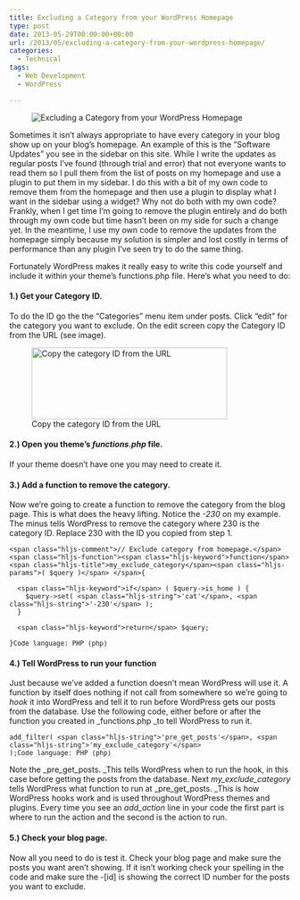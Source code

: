 ```yaml
---
title: Excluding a Category from your WordPress Homepage
type: post
date: 2013-05-29T00:00:00+00:00
url: /2013/05/excluding-a-category-from-your-wordpress-homepage/
categories:
  - Technical
tags:
  - Web Development
  - WordPress

---
```

<div class="wp-block-image">
  <figure class="alignleft"><img decoding="async" src="/images/2013/05/wordpress-logo-150x150-1.png" alt="Excluding a Category from your WordPress Homepage" class="wp-image-5475" /></figure>
</div>

Sometimes it isn’t always appropriate to have every category in your blog show up on your blog’s homepage. An example of this is the “Software Updates” you see in the sidebar on this site. While I write the updates as regular posts I’ve found (through trial and error) that not everyone wants to read them so I pull them from the list of posts on my homepage and use a plugin to put them in my sidebar. I do this with a bit of my own code to remove them from the homepage and then use a plugin to display what I want in the sidebar using a widget? Why not do both with my own code? Frankly, when I get time I’m going to remove the plugin entirely and do both through my own code but time hasn’t been on my side for such a change yet. In the meantime, I use my own code to remove the updates from the homepage simply because my solution is simpler and lost costly in terms of performance than any plugin I’ve seen try to do the same thing.

Fortunately WordPress makes it really easy to write this code yourself and include it within your theme’s functions.php file. Here’s what you need to do:

#### 1.) Get your Category ID.

To do the ID go the the “Categories” menu item under posts. Click “edit” for the category you want to exclude. On the edit screen copy the Category ID from the URL (see image).

<div class="wp-block-image">
  <figure class="aligncenter size-large"><img loading="lazy" decoding="async" width="350" height="128" src="/images/2013/05/copy-the-category-id-350x128-1.jpg" alt="Copy the category ID from the URL" class="wp-image-362" /><figcaption>Copy the category ID from the URL</figcaption></figure>
</div>

#### 2.) Open you theme’s _functions.php_ file.

If your theme doesn’t have one you may need to create it.

#### 3.) Add a function to remove the category.

Now we’re going to create a function to remove the category from the blog page. This is what does the heavy lifting. Notice the _-230_ on my example. The minus tells WordPress to remove the category where 230 is the category ID. Replace 230 with the ID you copied from step 1.

<pre class="wp-block-code" aria-describedby="shcb-language-44" data-shcb-language-name="PHP" data-shcb-language-slug="php"><span><code class="hljs language-php">&lt;span class="hljs-comment">// Exclude category from homepage.&lt;/span>
&lt;span class="hljs-function">&lt;span class="hljs-keyword">function&lt;/span> &lt;span class="hljs-title">my_exclude_category&lt;/span>&lt;span class="hljs-params">( $query )&lt;/span> &lt;/span>{

  &lt;span class="hljs-keyword">if&lt;/span> ( $query-&gt;is_home ) {
    $query-&gt;set( &lt;span class="hljs-string">'cat'&lt;/span>, &lt;span class="hljs-string">'-230'&lt;/span> );
  }

  &lt;span class="hljs-keyword">return&lt;/span> $query;

}</code></span><small class="shcb-language" id="shcb-language-44"><span class="shcb-language__label">Code language:</span> <span class="shcb-language__name">PHP</span> <span class="shcb-language__paren">(</span><span class="shcb-language__slug">php</span><span class="shcb-language__paren">)</span></small></pre>

#### 4.) Tell WordPress to run your function

Just because we’ve added a function doesn’t mean WordPress will use it. A function by itself does nothing if not call from somewhere so we’re going to _hook_ it into WordPress and tell it to run before WordPress gets our posts from the database. Use the following code, either before or after the function you created in _functions.php _to tell WordPress to run it.

<pre class="wp-block-code" aria-describedby="shcb-language-45" data-shcb-language-name="PHP" data-shcb-language-slug="php"><span><code class="hljs language-php">add_filter( &lt;span class="hljs-string">'pre_get_posts'&lt;/span>, &lt;span class="hljs-string">'my_exclude_category'&lt;/span> );</code></span><small class="shcb-language" id="shcb-language-45"><span class="shcb-language__label">Code language:</span> <span class="shcb-language__name">PHP</span> <span class="shcb-language__paren">(</span><span class="shcb-language__slug">php</span><span class="shcb-language__paren">)</span></small></pre>

Note the _pre\_get\_posts. _This tells WordPress when to run the hook, in this case before getting the posts from the database. Next _my\_exclude\_category_ tells WordPress what function to run at _pre\_get\_posts. _This is how WordPress hooks work and is used throughout WordPress themes and plugins. Every time you see an _add_action_ line in your code the first part is where to run the action and the second is the action to run.

#### 5.) Check your blog page.

Now all you need to do is test it. Check your blog page and make sure the posts you want aren’t showing. If it isn’t working check your spelling in the code and make sure the -[id] is showing the correct ID number for the posts you want to exclude.